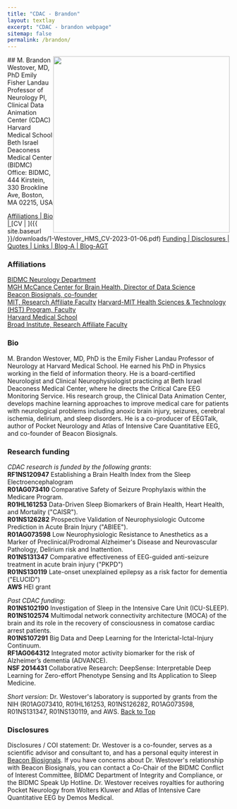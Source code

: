 ```yaml
---
title: "CDAC - Brandon"
layout: textlay
excerpt: "CDAC - brandon webpage"
sitemap: false
permalink: /brandon/
---
```

<img style="float: right;" src="/images/teampic/mbw_gretchenPic_2022_12_17.jpeg"  height="400">
## M. Brandon Westover, MD, PhD
Emily Fisher Landau Professor of Neurology  
PI, Clinical Data Animation Center (CDAC)
Harvard Medical School  
Beth Israel Deaconess Medical Center (BIDMC)  
Office: BIDMC, 444 Kirstein, 330 Brookline Ave, Boston, MA 02215, USA

[Affiliations | ](#affiliations)
[Bio | ](#bio)
[CV | ]({{ site.baseurl }}/downloads/1-Westover_HMS_CV-2023-01-06.pdf)
[Funding | ](#research-funding)
[Disclosures | ](#disclosures)
[Quotes | ](/quotes/)
[Links | ](/links/)
[Blog-A | ](/encrypted-blog-alek/)
[Blog-AGT](/encrypted-blog-agt/)

### Affiliations
[BIDMC Neurology Department](https://www.bidmc.org/centers-and-departments/neurology/)  
[MGH McCance Center for Brain Health, Director of Data Science](https://www.massgeneral.org/neurology/mccance-center/)  
[Beacon Biosignals, co-founder](https://beacon.bio/)  
[MIT, Research Affiliate Faculty](https://www.mit.edu/)
[Harvard-MIT Health Sciences & Technology (HST) Program, Faculty](https://meded.hms.harvard.edu/health-sciences-technology/)  
[Harvard Medical School](https://hms.harvard.edu/)  
[Broad Institute, Research Affiliate Faculty](https://www.broadinstitute.org/)

### Bio
M. Brandon Westover, MD, PhD is the Emily Fisher Landau Professor of Neurology at Harvard Medical School. He earned his PhD in Physics working in the field of information theory. He is a board-certified Neurologist and Clinical Neurophysiologist practicing at Beth Israel Deaconess Medical Center, where he directs the Critical Care EEG Monitoring Service. His research group, the Clinical Data Animation Center, develops machine learning approaches to improve medical care for patients with neurological problems including anoxic brain injury, seizures, cerebral ischemia, delirium, and sleep disorders. He is a co-producer of EEGTalk, author of Pocket Neurology and Atlas of Intensive Care Quantitative EEG, and co-founder of Beacon Biosignals.  

### Research funding
_CDAC research is funded by the following grants_:   
**RF1NS120947** Establishing a Brain Health Index from the Sleep Electroencephalogram  
**R01AG073410** Comparative Safety of Seizure Prophylaxis within the Medicare Program.    
**R01HL161253** Data-Driven Sleep Biomarkers of Brain Health, Heart Health, and Mortality ("CAISR").   
**R01NS126282** Prospective Validation of Neurophysiologic Outcome Prediction in Acute Brain Injury ("ABIEE").   
**R01AG073598** Low Neurophysiologic Resistance to Anesthetics as a Marker of Preclinical/Prodromal Alzheimer's Disease and Neurovascular Pathology, Delirium risk and Inattention.  
**R01NS131347** Comparative effectiveness of EEG-guided anti-seizure treatment in acute brain injury ("PKPD")  
**R01NS130119** Late-onset unexplained epilepsy as a risk factor for dementia ("ELUCID")  
**AWS** HEI grant

_Past CDAC funding_:  
**R01NS102190** Investigation of Sleep in the Intensive Care Unit (ICU-SLEEP).   
**R01NS102574** Multimodal network connectivity architecture (MOCA) of the brain and its role in the recovery of consciousness in comatose cardiac arrest patients.   
**R01NS107291** Big Data and Deep Learning for the Interictal-Ictal-Injury Continuum.  
**RF1AG064312** Integrated motor activity biomarker for the risk of Alzheimer’s dementia (ADVANCE).  
**NSF 2014431** Collaborative Research: DeepSense: Interpretable Deep Learning for Zero-effort Phenotype Sensing and Its Application to Sleep Medicine.   
   
_Short version_: 
Dr. Westover's laboratory is supported by grants from the NIH (R01AG073410, R01HL161253, R01NS126282, R01AG073598, R01NS131347, R01NS130119, and AWS.
[Back to Top](#  )

### Disclosures
Disclosures / COI statement: Dr. Westover is a co-founder, serves as a scientific advisor and consultant to, and has a personal equity interest in [Beacon Biosignals](https://beacon.bio/). If you have concerns about Dr. Westover's relationship with Beacon Biosignals, you can contact a Co-Chair of the BIDMC Conflict of Interest Committee, BIDMC Department of Integrity and Compliance, or the BIDMC Speak Up Hotline. Dr. Westover receives royalties for authoring Pocket Neurology from Wolters Kluwer and Atlas of Intensive Care Quantitative EEG by Demos Medical. 